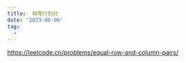 ```yaml
---
title:  相等行列对
date: '2023-06-06'
tag:
  - 
---
```

<https://leetcode.cn/problems/equal-row-and-column-pairs/>
